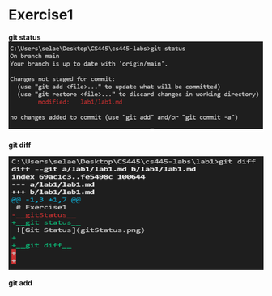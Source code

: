 # Exercise1
__git status__
![Git Status](gitStatus.png)

__git diff__

![Git Diff](gitdiff.png)

__git add__ 
